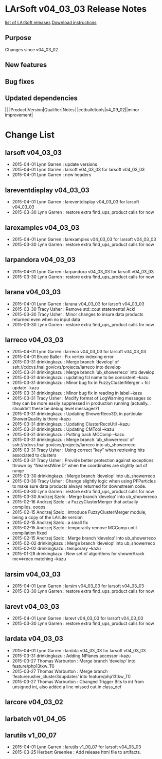 LArSoft v04_03_03 Release Notes
======================================================================

[list of LArSoft releases](LArSoft_release_list)
[Download instructions](http://scisoft.fnal.gov/scisoft/bundles/larsoft/v04_03_03/larsoft-v04_03_03.html)

Purpose
--------------------

Changes since v04_03_02

New features
------------------------------

Bug fixes
------------------------

Updated dependencies
----------------------------------------------

||
|Product|Version|Qualifier|Notes|
|cetbuildtools|v4_09_02||minor improvement|

Change List
============================

larsoft v04_03_03
------------------------------------------

-   2015-04-01 Lynn Garren : update versions
-   2015-04-01 Lynn Garren : larsoft v04_03_03 for larsoft v04_03_03
-   2015-04-01 Lynn Garren : new headers

lareventdisplay v04_03_03
----------------------------------------------------------

-   2015-04-01 Lynn Garren : lareventdisplay v04_03_03 for larsoft v04_03_03
-   2015-03-30 Lynn Garren : restore extra find_ups_product calls for now

larexamples v04_03_03
--------------------------------------------------

-   2015-04-01 Lynn Garren : larexamples v04_03_03 for larsoft v04_03_03
-   2015-03-30 Lynn Garren : restore extra find_ups_product calls for now

larpandora v04_03_03
------------------------------------------------

-   2015-04-01 Lynn Garren : larpandora v04_03_03 for larsoft v04_03_03
-   2015-03-30 Lynn Garren : restore extra find_ups_product calls for now

larana v04_03_03
----------------------------------------

-   2015-04-01 Lynn Garren : larana v04_03_03 for larsoft v04_03_03
-   2015-03-30 Tracy Usher : Remove std::cout statements! Ack!
-   2015-03-30 Tracy Usher : Minor changes to insure data products returned even when no input data
-   2015-03-30 Lynn Garren : restore extra find_ups_product calls for now

larreco v04_03_03
------------------------------------------

-   2015-04-01 Lynn Garren : larreco v04_03_03 for larsoft v04_03_03
-   2015-04-01 Bruce Baller : Fix vertex indexing error
-   2015-03-31 drinkingkazu : Merge branch ‘develop’ of ssh://cdcvs.fnal.gov/cvs/projects/larreco into develop
-   2015-03-31 drinkingkazu : Merge branch ‘ub_showerreco’ into develop
-   2015-03-31 drinkingkazu : updating fcl name to be consistent –kazu
-   2015-03-31 drinkingkazu : Minor bug fix in FuzzyClusterMerger + fcl update -kazu
-   2015-03-31 drinkingkazu : Minor bug fix in reading in label –kazu
-   2015-03-31 Tracy Usher : Modify format of LogWarning messages so they can be more easily suppressed in production running (actually… shouldn’t these be debug level messages?)
-   2015-03-31 drinkingkazu : Updating ShowerReco3D, in particular ShowerQuality is there –kazu
-   2015-03-31 drinkingkazu : Updating ClusterRecoUtil –kazu
-   2015-03-31 drinkingkazu : Updating CMTool –kazu
-   2015-03-31 drinkingkazu : Putting back MCComp –kazu
-   2015-03-31 drinkingkazu : Merge branch ‘ub_showerreco’ of ssh://cdcvs.fnal.gov/cvs/projects/larreco into ub_showerreco
-   2015-03-31 Tracy Usher : Using correct “key” when retrieving hits associated to clusters
-   2015-03-31 Tracy Usher : Provide better protection against exceptions thrown by “NearestWireID” when the coordinates are slightly out of range
-   2015-03-30 drinkingkazu : Merge branch ‘develop’ into ub_showerreco
-   2015-03-30 Tracy Usher : Change slightly logic when using PFParticles to make sure data products always returned for downstream code.
-   2015-03-30 Lynn Garren : restore extra find_ups_product calls for now
-   2015-03-30 Andrzej Szelc : Merge branch ‘develop’ into ub_showerreco
-   2015-02-16 Andrzej Szelc : a FuzzyClusterMerger that actually compiles. ooops.
-   2015-02-15 Andrzej Szelc : introduce FuzzyClusterMerger module, being a copy of the LArLite version
-   2015-02-15 Andrzej Szelc : a small fix
-   2015-02-15 Andrzej Szelc : temporarily remove MCComp until compilation fixed
-   2015-02-15 Andrzej Szelc : Merge branch ‘develop’ into ub_showerreco
-   2015-02-02 drinkingkazu : Merge branch ‘develop’ into ub_showerreco
-   2015-02-02 drinkingkazu : temporary –kazu
-   2015-01-28 drinkingkazu : New set of algorithms for shower/track mc\<=\>reco matching –kazu

larsim v04_03_03
----------------------------------------

-   2015-04-01 Lynn Garren : larsim v04_03_03 for larsoft v04_03_03
-   2015-03-30 Lynn Garren : restore extra find_ups_product calls for now

larevt v04_03_03
----------------------------------------

-   2015-04-01 Lynn Garren : larevt v04_03_03 for larsoft v04_03_03
-   2015-03-30 Lynn Garren : restore extra find_ups_product calls for now

lardata v04_03_03
------------------------------------------

-   2015-04-01 Lynn Garren : lardata v04_03_03 for larsoft v04_03_03
-   2015-03-31 drinkingkazu : Adding NPlanes accessor –kazu
-   2015-03-27 Thomas Warburton : Merge branch ‘develop’ into feature/php13tkw_T0
-   2015-03-27 Thomas Warburton : Merge branch ‘feature/usher_cluster3dupdates’ into feature/php13tkw_T0
-   2015-03-27 Thomas Warburton : Changed Trigger Bits to int from unsigned int, also added a line missed out in class_def

larcore v04_03_02
------------------------------------------

larbatch v01_04_05
--------------------------------------------

larutils v1_00_07
------------------------------------------

-   2015-04-01 Lynn Garren : larutils v1_00_07 for larsoft v04_03_03
-   2015-03-25 Herbert Greenlee : Add release html file to artifacts.
